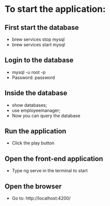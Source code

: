 # To start the application:

## First start the database
- brew services stop mysql
- brew services start mysql

## Login to the database
- mysql -u root -p
- Password:  password

## Inside the database
- show databases;
- use employeemanager;
- Now you can query the database

## Run the application
- Click the play button

## Open the front-end application
- Type ng serve in the terminal to start

## Open the browser 
- Go to: http://localhost:4200/